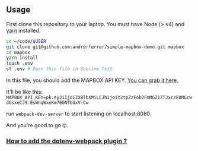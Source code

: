 ## Usage

First clone this repository to your laptop. You must have Node (> v4) and [yarn](https://yarnpkg.com/lang/en/docs/install/) installed.

```bash
cd ~/code/$USER
git clone git@github.com:andrerferrer/simple-mapbox-demo.git mapbox
cd mapbox
yarn install
touch .env
st .env # Open this file in Sublime Text
```

In this file, you should add the MAPBOX API KEY. [You can grab it here.](https://account.mapbox.com/)

It'll be like this:
    ```
      MAPBOX_API_KEY=pk.eyJ1IjoiZXBlbXMiLCJhIjoiY2tpZzFob2FmMGZ1ZTJxczE0MGcwdGsxeCJ9.EsWnqWxeKm7EGNTbUxV-Cw
    ```

run `webpack-dev-server` to start listening on localhost:8080.

And you're good to go 🤓.

### [How to add the dotenv-webpack plugin ?](https://github.com/andrerferrer/quickTips/blob/master/Webpacker/config_dotenv.md)
